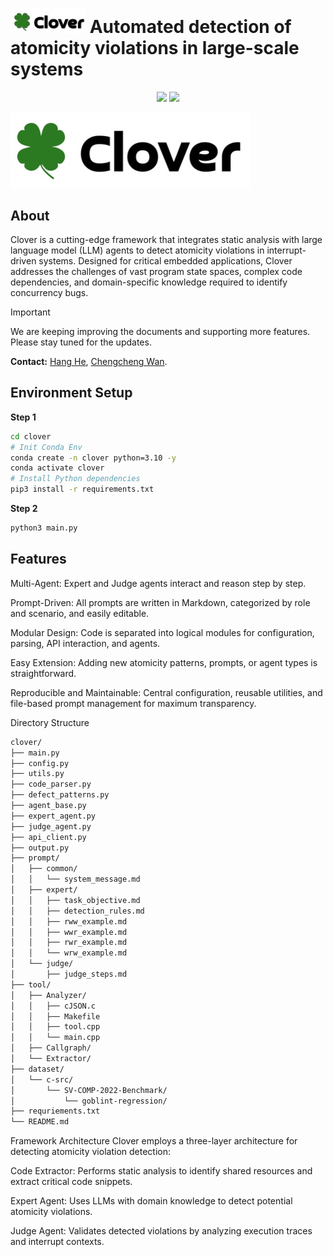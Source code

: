 # <img src="assets/icon.png" alt="Project logo" width="120"> Automated detection of atomicity violations in large-scale systems

<p align="center">
    <a href="https://arxiv.org/pdf/2504.00521"><img src="https://img.shields.io/badge/arXiv-2504.08001-a55fed.svg"></a>
    <a href="https://huggingface.co/datasets/ahang518/Racebench"><img src="https://img.shields.io/badge/🤗%20Hugging%20Face-Racebench-%23ff8811.svg"></a>
</p>

![Framework](assets/overview.svg)

## About

Clover is a cutting-edge framework that integrates static analysis with large language model (LLM) agents to detect atomicity violations in interrupt-driven systems. Designed for critical embedded applications, Clover addresses the challenges of vast program state spaces, complex code dependencies, and domain-specific knowledge required to identify concurrency bugs.

> [!IMPORTANT]
> We are keeping improving the documents and supporting more features. Please stay tuned for the updates.

**Contact:** [Hang He](hang.he@stu.ecnu.edu.cn), [Chengcheng Wan](https://chengcheng-wan.github.io/).

## Environment Setup

**Step 1**

```bash
cd clover
# Init Conda Env
conda create -n clover python=3.10 -y
conda activate clover
# Install Python dependencies
pip3 install -r requirements.txt
```

**Step 2**
```sh
python3 main.py
```

## Features
Multi-Agent: Expert and Judge agents interact and reason step by step.

Prompt-Driven: All prompts are written in Markdown, categorized by role and scenario, and easily editable.

Modular Design: Code is separated into logical modules for configuration, parsing, API interaction, and agents.

Easy Extension: Adding new atomicity patterns, prompts, or agent types is straightforward.

Reproducible and Maintainable: Central configuration, reusable utilities, and file-based prompt management for maximum transparency.

Directory Structure
```sh
clover/
├── main.py
├── config.py
├── utils.py
├── code_parser.py
├── defect_patterns.py
├── agent_base.py
├── expert_agent.py
├── judge_agent.py
├── api_client.py
├── output.py
├── prompt/
│   ├── common/
│   │   └── system_message.md
│   ├── expert/
│   │   ├── task_objective.md
│   │   ├── detection_rules.md
│   │   ├── rww_example.md
│   │   ├── wwr_example.md
│   │   ├── rwr_example.md
│   │   └── wrw_example.md
│   └── judge/
│       ├── judge_steps.md
├── tool/
│   ├── Analyzer/
│   │   ├── cJSON.c
│   │   ├── Makefile
│   │   ├── tool.cpp
│   │   └── main.cpp
│   ├── Callgraph/
│   └── Extractor/
├── dataset/
│   └── c-src/
│       └── SV-COMP-2022-Benchmark/
│           └── goblint-regression/
├── requriements.txt
└── README.md

```

Framework Architecture
Clover employs a three-layer architecture for detecting atomicity violation detection:

Code Extractor: Performs static analysis to identify shared resources and extract critical code snippets.

Expert Agent: Uses LLMs with domain knowledge to detect potential atomicity violations.

Judge Agent: Validates detected violations by analyzing execution traces and interrupt contexts.
